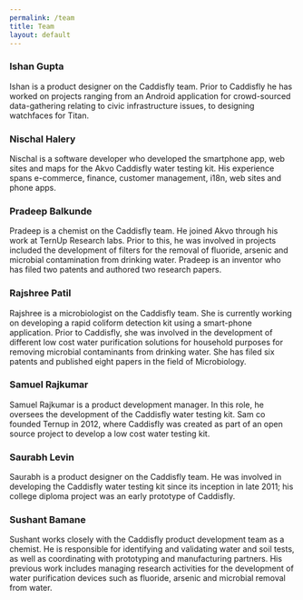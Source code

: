```yaml
---
permalink: /team
title: Team
layout: default
---
```


### Ishan Gupta
Ishan is a product designer on the Caddisfly team. Prior to Caddisfly he has worked on projects ranging from an Android application for crowd-sourced data-gathering relating to civic infrastructure issues, to designing watchfaces for Titan.

### Nischal Halery
Nischal is a software developer who developed the smartphone app, web sites and maps for the Akvo Caddisfly water testing kit. His experience spans e-commerce, finance, customer management, i18n, web sites and phone apps.

### Pradeep Balkunde
Pradeep is a chemist on the Caddisfly team. He joined Akvo through his work at TernUp Research labs. Prior to this, he was involved in projects included the development of filters for the removal of fluoride, arsenic and microbial contamination from drinking water. Pradeep is an inventor who has filed two patents and authored two research papers.

### Rajshree Patil
Rajshree is a microbiologist on the Caddisfly team. She is currently working on developing a rapid coliform detection kit using a smart-phone application. Prior to Caddisfly, she was involved in the development of different low cost water purification solutions for household purposes for removing microbial contaminants from drinking water. She has filed six patents and published eight papers in the field of Microbiology.

### Samuel Rajkumar
Samuel Rajkumar is a product development manager. In this role, he oversees the development of the Caddisfly water testing kit. Sam co founded Ternup in 2012, where Caddisfly was created as part of an open source project to develop a low cost water testing kit.

### Saurabh Levin
Saurabh is a product designer on the Caddisfly team. He was involved in developing the Caddisfly water testing kit since its inception in late 2011; his college diploma project was an early prototype of Caddisfly.

### Sushant Bamane
Sushant works closely with the Caddisfly product development team as a chemist. He is responsible for identifying and validating water and soil tests, as well as coordinating with prototyping and manufacturing partners. His previous work includes managing research activities for the development of water purification devices such as fluoride, arsenic and microbial removal from water.
